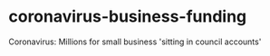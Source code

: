 # coronavirus-business-funding
Coronavirus: Millions for small business 'sitting in council accounts'

